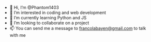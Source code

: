 - 👋 Hi, I’m @Phantom1403
- 👀 I’m interested in coding and web development
- 🌱 I’m currently learning Python and JS
- 💞️ I’m looking to collaborate on a project
- 📫 You can send me a message to francolabayen@gmail.com to talk with me

<!---
Phantom1403/Phantom1403 is a ✨ special ✨ repository because its `README.md` (this file) appears on your GitHub profile.
You can click the Preview link to take a look at your changes.
--->
